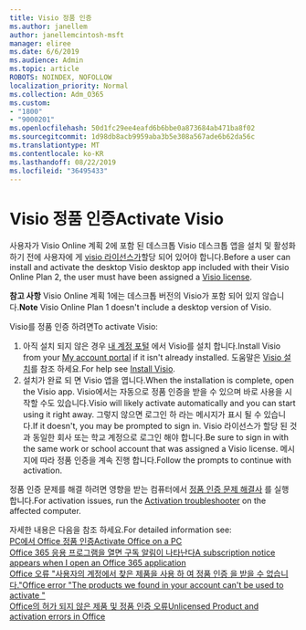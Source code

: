 ```yaml
---
title: Visio 정품 인증
ms.author: janellem
author: janellemcintosh-msft
manager: eliree
ms.date: 6/6/2019
ms.audience: Admin
ms.topic: article
ROBOTS: NOINDEX, NOFOLLOW
localization_priority: Normal
ms.collection: Adm_O365
ms.custom:
- "1800"
- "9000201"
ms.openlocfilehash: 50d1fc29ee4eafd6b6bbe0a873684ab471ba8f02
ms.sourcegitcommit: 1d98db8acb9959aba3b5e308a567ade6b62da56c
ms.translationtype: MT
ms.contentlocale: ko-KR
ms.lasthandoff: 08/22/2019
ms.locfileid: "36495433"
---
```

# <a name="activate-visio"></a><span data-ttu-id="2260f-102">Visio 정품 인증</span><span class="sxs-lookup"><span data-stu-id="2260f-102">Activate Visio</span></span>

<span data-ttu-id="2260f-103">사용자가 Visio Online 계획 2에 포함 된 데스크톱 Visio 데스크톱 앱을 설치 및 활성화 하기 전에 사용자에 게 [visio 라이선스가](https://docs.microsoft.com/office365/admin/subscriptions-and-billing/assign-licenses-to-users?wt.mc_id=OfficeAdm_ClientDIA_Alchemy1800)할당 되어 있어야 합니다.</span><span class="sxs-lookup"><span data-stu-id="2260f-103">Before a user can install and activate the desktop Visio desktop app included with their Visio Online Plan 2, the user must have been assigned a [Visio license](https://docs.microsoft.com/office365/admin/subscriptions-and-billing/assign-licenses-to-users?wt.mc_id=OfficeAdm_ClientDIA_Alchemy1800).</span></span>

<span data-ttu-id="2260f-104">**참고 사항** Visio Online 계획 1에는 데스크톱 버전의 Visio가 포함 되어 있지 않습니다.</span><span class="sxs-lookup"><span data-stu-id="2260f-104">**Note** Visio Online Plan 1 doesn't include a desktop version of Visio.</span></span>

<span data-ttu-id="2260f-105">Visio를 정품 인증 하려면</span><span class="sxs-lookup"><span data-stu-id="2260f-105">To activate Visio:</span></span>

1. <span data-ttu-id="2260f-106">아직 설치 되지 않은 경우 [내 계정 포털](https://portal.office.com/account#installs) 에서 Visio를 설치 합니다.</span><span class="sxs-lookup"><span data-stu-id="2260f-106">Install Visio from your [My account portal](https://portal.office.com/account#installs) if it isn't already installed.</span></span> <span data-ttu-id="2260f-107">도움말은 [Visio 설치](https://support.office.com/article/f98f21e3-aa02-4827-9167-ddab5b025710?wt.mc_id=OfficeAdm_ClientDIA_Alchemy1800)를 참조 하세요.</span><span class="sxs-lookup"><span data-stu-id="2260f-107">For help see [Install Visio](https://support.office.com/article/f98f21e3-aa02-4827-9167-ddab5b025710?wt.mc_id=OfficeAdm_ClientDIA_Alchemy1800).</span></span>
2. <span data-ttu-id="2260f-108">설치가 완료 되 면 Visio 앱을 엽니다.</span><span class="sxs-lookup"><span data-stu-id="2260f-108">When the installation is complete, open the Visio app.</span></span> <span data-ttu-id="2260f-109">Visio에서는 자동으로 정품 인증을 받을 수 있으며 바로 사용을 시작할 수도 있습니다.</span><span class="sxs-lookup"><span data-stu-id="2260f-109">Visio will likely activate automatically and you can start using it right away.</span></span> <span data-ttu-id="2260f-110">그렇지 않으면 로그인 하 라는 메시지가 표시 될 수 있습니다.</span><span class="sxs-lookup"><span data-stu-id="2260f-110">If it doesn't, you may be prompted to sign in.</span></span> <span data-ttu-id="2260f-111">Visio 라이선스가 할당 된 것과 동일한 회사 또는 학교 계정으로 로그인 해야 합니다.</span><span class="sxs-lookup"><span data-stu-id="2260f-111">Be sure to sign in with the same work or school account that was assigned a Visio license.</span></span> <span data-ttu-id="2260f-112">메시지에 따라 정품 인증을 계속 진행 합니다.</span><span class="sxs-lookup"><span data-stu-id="2260f-112">Follow the prompts to continue with activation.</span></span> 

<span data-ttu-id="2260f-113">정품 인증 문제를 해결 하려면 영향을 받는 컴퓨터에서 [정품 인증 문제 해결사](https://aka.ms/SARA-OfficeActivation-Alchemy) 를 실행 합니다.</span><span class="sxs-lookup"><span data-stu-id="2260f-113">For activation issues, run the [Activation troubleshooter](https://aka.ms/SARA-OfficeActivation-Alchemy) on the affected computer.</span></span>

<span data-ttu-id="2260f-114">자세한 내용은 다음을 참조 하세요.</span><span class="sxs-lookup"><span data-stu-id="2260f-114">For detailed information see:</span></span><br>
[<span data-ttu-id="2260f-115">PC에서 Office 정품 인증</span><span class="sxs-lookup"><span data-stu-id="2260f-115">Activate Office on a PC</span></span>](https://support.office.com/article/5bd38f38-db92-448b-a982-ad170b1e187e?wt.mc_id=OfficeAdm_ClientDIA_Alchemy1800)<br>
[<span data-ttu-id="2260f-116">Office 365 응용 프로그램을 열면 구독 알림이 나타난다</span><span class="sxs-lookup"><span data-stu-id="2260f-116">A subscription notice appears when I open an Office 365 application</span></span>](https://support.office.com/article/4cabe32c-f594-4c0e-9191-3d3ade10cceb?wt.mc_id=OfficeAdm_ClientDIA_Alchemy1800)<br>
[<span data-ttu-id="2260f-117">Office 오류 "사용자의 계정에서 찾은 제품을 사용 하 여 정품 인증 <app>을 받을 수 없습니다."</span><span class="sxs-lookup"><span data-stu-id="2260f-117">Office error "The products we found in your account can't be used to activate <app>"</span></span>](https://support.office.com/article/c9f9a0b3-5aae-4131-8077-21e6a59f141e?wt.mc_id=OfficeAdm_ClientDIA_Alchemy1800)<br>
[<span data-ttu-id="2260f-118">Office의 허가 되지 않은 제품 및 정품 인증 오류</span><span class="sxs-lookup"><span data-stu-id="2260f-118">Unlicensed Product and activation errors in Office</span></span>](https://support.office.com/article/0d23d3c0-c19c-4b2f-9845-5344fedc4380?wt.mc_id=OfficeAdm_ClientDIA_Alchemy1800)